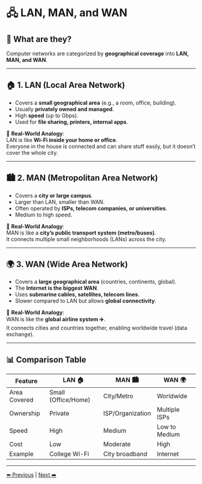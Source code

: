# 🖧 LAN, MAN, and WAN

## 📌 What are they?
Computer networks are categorized by **geographical coverage** into **LAN, MAN, and WAN**.

---

## 🏠 1. LAN (Local Area Network)
- Covers a **small geographical area** (e.g., a room, office, building).
- Usually **privately owned and managed**.
- High **speed** (up to Gbps).
- Used for **file sharing, printers, internal apps**.

🔗 **Real-World Analogy**:  
LAN is like **Wi-Fi inside your home or office**.  
Everyone in the house is connected and can share stuff easily, but it doesn’t cover the whole city.

---

## 🏙️ 2. MAN (Metropolitan Area Network)
- Covers a **city or large campus**.
- Larger than LAN, smaller than WAN.
- Often operated by **ISPs, telecom companies, or universities**.
- Medium to high speed.

🔗 **Real-World Analogy**:  
MAN is like a **city’s public transport system (metro/buses)**.  
It connects multiple small neighborhoods (LANs) across the city.

---

## 🌍 3. WAN (Wide Area Network)
- Covers a **large geographical area** (countries, continents, global).
- The **Internet is the biggest WAN**.
- Uses **submarine cables, satellites, telecom lines**.
- Slower compared to LAN but allows **global connectivity**.

🔗 **Real-World Analogy**:  
WAN is like the **global airline system ✈️**.  
It connects cities and countries together, enabling worldwide travel (data exchange).

---

## 📊 Comparison Table

| Feature           | LAN 🏠 | MAN 🏙️ | WAN 🌍 |
|-------------------|--------|---------|--------|
| Area Covered      | Small (Office/Home) | City/Metro | Worldwide |
| Ownership         | Private | ISP/Organization | Multiple ISPs |
| Speed             | High   | Medium  | Low to Medium |
| Cost              | Low    | Moderate| High |
| Example           | College Wi-Fi | City broadband | Internet |

---


[⬅️ Previous](06_Submarine_Cables.md) | [Next ➡️](08_IPv4_IPv6.md)
